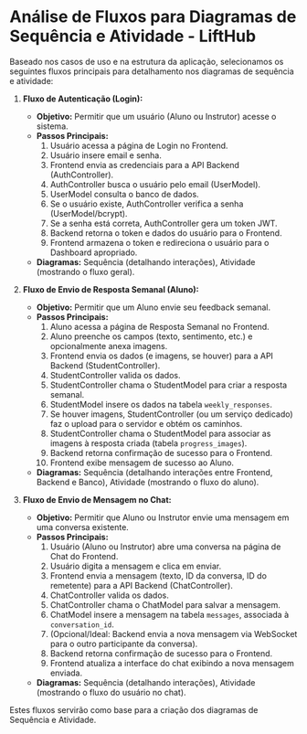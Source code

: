 # Análise de Fluxos para Diagramas de Sequência e Atividade - LiftHub

Baseado nos casos de uso e na estrutura da aplicação, selecionamos os seguintes fluxos principais para detalhamento nos diagramas de sequência e atividade:

1.  **Fluxo de Autenticação (Login):**
    *   **Objetivo:** Permitir que um usuário (Aluno ou Instrutor) acesse o sistema.
    *   **Passos Principais:**
        1.  Usuário acessa a página de Login no Frontend.
        2.  Usuário insere email e senha.
        3.  Frontend envia as credenciais para a API Backend (AuthController).
        4.  AuthController busca o usuário pelo email (UserModel).
        5.  UserModel consulta o banco de dados.
        6.  Se o usuário existe, AuthController verifica a senha (UserModel/bcrypt).
        7.  Se a senha está correta, AuthController gera um token JWT.
        8.  Backend retorna o token e dados do usuário para o Frontend.
        9.  Frontend armazena o token e redireciona o usuário para o Dashboard apropriado.
    *   **Diagramas:** Sequência (detalhando interações), Atividade (mostrando o fluxo geral).

2.  **Fluxo de Envio de Resposta Semanal (Aluno):**
    *   **Objetivo:** Permitir que um Aluno envie seu feedback semanal.
    *   **Passos Principais:**
        1.  Aluno acessa a página de Resposta Semanal no Frontend.
        2.  Aluno preenche os campos (texto, sentimento, etc.) e opcionalmente anexa imagens.
        3.  Frontend envia os dados (e imagens, se houver) para a API Backend (StudentController).
        4.  StudentController valida os dados.
        5.  StudentController chama o StudentModel para criar a resposta semanal.
        6.  StudentModel insere os dados na tabela `weekly_responses`.
        7.  Se houver imagens, StudentController (ou um serviço dedicado) faz o upload para o servidor e obtém os caminhos.
        8.  StudentController chama o StudentModel para associar as imagens à resposta criada (tabela `progress_images`).
        9.  Backend retorna confirmação de sucesso para o Frontend.
        10. Frontend exibe mensagem de sucesso ao Aluno.
    *   **Diagramas:** Sequência (detalhando interações entre Frontend, Backend e Banco), Atividade (mostrando o fluxo do aluno).

3.  **Fluxo de Envio de Mensagem no Chat:**
    *   **Objetivo:** Permitir que Aluno ou Instrutor envie uma mensagem em uma conversa existente.
    *   **Passos Principais:**
        1.  Usuário (Aluno ou Instrutor) abre uma conversa na página de Chat do Frontend.
        2.  Usuário digita a mensagem e clica em enviar.
        3.  Frontend envia a mensagem (texto, ID da conversa, ID do remetente) para a API Backend (ChatController).
        4.  ChatController valida os dados.
        5.  ChatController chama o ChatModel para salvar a mensagem.
        6.  ChatModel insere a mensagem na tabela `messages`, associada à `conversation_id`.
        7.  (Opcional/Ideal: Backend envia a nova mensagem via WebSocket para o outro participante da conversa).
        8.  Backend retorna confirmação de sucesso para o Frontend.
        9.  Frontend atualiza a interface do chat exibindo a nova mensagem enviada.
    *   **Diagramas:** Sequência (detalhando interações), Atividade (mostrando o fluxo do usuário no chat).

Estes fluxos servirão como base para a criação dos diagramas de Sequência e Atividade.

